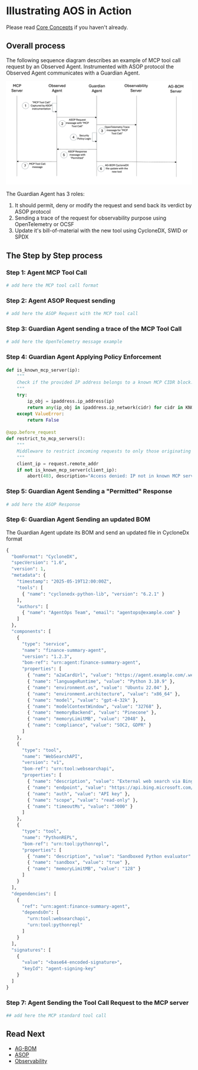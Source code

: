 # Illustrating AOS in Action

Please read [Core Concepts](./core_concepts.md) if you haven't already.

## Overall process

The following sequence diagram describes an example of MCP tool call request by an Observed Agent.
Instrumented with ASOP protocol the Observed Agent communicates with a Guardian Agent.

![Sequence Diagram](/docs/assets/sequence_diagram.png "Sequence Diagram")

The Guardian Agent has 3 roles:
1. It should permit, deny or modify the request and send back its verdict by ASOP protocol
2. Sending a trace of the request for observability purpose using OpenTelemetry or OCSF
3. Update it's bill-of-material with the new tool using CycloneDX, SWID or SPDX

## The Step by Step process

### Step 1: Agent MCP Tool Call
```python
# add here the MCP tool call format
```
### Step 2: Agent ASOP Request sending
```python
# add here the ASOP Request with the MCP tool call
```
### Step 3: Guardian Agent sending a trace of the MCP Tool Call
```python
# add here the OpenTelemetry message example
```
### Step 4: Guardian Agent Applying Policy Enforcement
```python
def is_known_mcp_server(ip):
    """
    Check if the provided IP address belongs to a known MCP CIDR block.
    """
    try:
        ip_obj = ipaddress.ip_address(ip)
        return any(ip_obj in ipaddress.ip_network(cidr) for cidr in KNOWN_MCP_SERVERS)
    except ValueError:
        return False

@app.before_request
def restrict_to_mcp_servers():
    """
    Middleware to restrict incoming requests to only those originating from known MCP servers.
    """
    client_ip = request.remote_addr
    if not is_known_mcp_server(client_ip):
        abort(403, description="Access denied: IP not in known MCP server list")
```
### Step 5: Guardian Agent Sending a "Permitted" Response
```python
# add here the ASOP Response
```
### Step 6: Guardian Agent Sending an updated BOM

The Guardian Agent update its BOM and send an updated file in CycloneDx format

```python
{
  "bomFormat": "CycloneDX",
  "specVersion": "1.6",
  "version": 1,
  "metadata": {
    "timestamp": "2025-05-19T12:00:00Z",
    "tools": [
      { "name": "cyclonedx-python-lib", "version": "6.2.1" }
    ],
    "authors": [
      { "name": "AgentOps Team", "email": "agentops@example.com" }
    ]
  },
  "components": [
    {
      "type": "service",
      "name": "finance-summary-agent",
      "version": "1.2.3",
      "bom-ref": "urn:agent:finance-summary-agent",
      "properties": [
        { "name": "a2aCardUrl", "value": "https://agent.example.com/.well-known/agent.json" },
        { "name": "languageRuntime", "value": "Python 3.10.9" },
        { "name": "environment.os", "value": "Ubuntu 22.04" },
        { "name": "environment.architecture", "value": "x86_64" },
        { "name": "model", "value": "gpt-4-32k" },
        { "name": "modelContextWindow", "value": "32768" },
        { "name": "memoryBackend", "value": "Pinecone" },
        { "name": "memoryLimitMB", "value": "2048" },
        { "name": "compliance", "value": "SOC2, GDPR" }
      ]
    },
    {
      "type": "tool",
      "name": "WebSearchAPI",
      "version": "v1",
      "bom-ref": "urn:tool:websearchapi",
      "properties": [
        { "name": "description", "value": "External web search via Bing API" },
        { "name": "endpoint", "value": "https://api.bing.microsoft.com/v7.0/search" },
        { "name": "auth", "value": "API key" },
        { "name": "scope", "value": "read-only" },
        { "name": "timeoutMs", "value": "3000" }
      ]
    },
    {
      "type": "tool",
      "name": "PythonREPL",
      "bom-ref": "urn:tool:pythonrepl",
      "properties": [
        { "name": "description", "value": "Sandboxed Python evaluator" },
        { "name": "sandbox", "value": "true" },
        { "name": "memoryLimitMB", "value": "128" }
      ]
    }
  ],
  "dependencies": [
    {
      "ref": "urn:agent:finance-summary-agent",
      "dependsOn": [
        "urn:tool:websearchapi",
        "urn:tool:pythonrepl"
      ]
    }
  ],
  "signatures": [
    {
      "value": "<base64-encoded-signature>",
      "keyId": "agent-signing-key"
    }
  ]
}
```
### Step 7: Agent Sending the Tool Call Request to the MCP server
```python
## add here the MCP standard tool call
```

## Read Next

- [AG-BOM](./../topics/AG-BOM/README.md)
- [ASOP](./../topics/ASOP/README.md)
- [Observability](./../topics/Observability/README.md)
